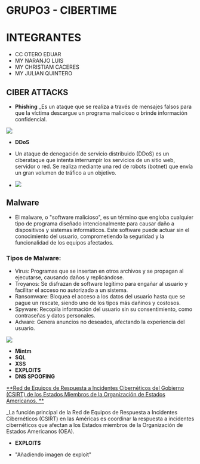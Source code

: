# GRUPO3 - CIBERTIME
# INTEGRANTES

- CC OTERO EDUAR
- MY NARANJO LUIS
- MY CHRISTIAM CACERES
- MY JULIAN QUINTERO

## CIBER ATTACKS

- **Phishing**
_Es un ataque que se realiza a través de mensajes falsos para que la víctima descargue un programa malicioso o brinde información confidencial.

![](https://digilopolis.com/blog/wp-content/uploads/2017/09/Phishing-1024x690.jpg)

- **DDoS**

- Un ataque de denegación de servicio distribuido (DDoS) es un ciberataque que intenta interrumpir los servicios de un sitio web, servidor o red. Se realiza mediante una red de robots (botnet) que envía un gran volumen de tráfico a un objetivo. 

- ![](https://img.freepik.com/vector-gratis/infografia-ransomware-diseno-plano_23-2149381248.jpg)
  
 ## **Malware**
- El malware, o "software malicioso", es un término que engloba cualquier tipo de programa diseñado intencionalmente para causar daño a dispositivos y sistemas informáticos. Este software puede actuar sin el conocimiento del usuario, comprometiendo la seguridad y la funcionalidad de los equipos afectados.
  
### **Tipos de Malware:**
* Virus: Programas que se insertan en otros archivos y se propagan al ejecutarse, causando daños y replicándose.
* Troyanos: Se disfrazan de software legítimo para engañar al usuario y facilitar el acceso no autorizado a un sistema.
* Ransomware: Bloquea el acceso a los datos del usuario hasta que se pague un rescate, siendo uno de los tipos más dañinos y costosos.
* Spyware: Recopila información del usuario sin su consentimiento, como contraseñas y datos personales.
* Adware: Genera anuncios no deseados, afectando la experiencia del usuario.
  
 ![](https://incop.go.cr/wp-content/uploads/2019/10/08-Infografia-Que-es-un-Malware-scaled.jpg)
  
- **Mintm**
- **SQL**
- **XSS**
- **EXPLOITS**
- **DNS SPOOFING**
  
[**Red de Equipos de Respuesta a Incidentes Cibernéticos del Gobierno (CSIRT) de los Estados Miembros de la Organización de Estados Americanos. **](https://csirtamericas.org/en)

_La función principal de la Red de Equipos de Respuesta a Incidentes Cibernéticos (CSIRT) en las Américas es coordinar la respuesta a incidentes cibernéticos que afectan a los Estados miembros de la Organización de Estados Americanos (OEA).

- **EXPLOITS**

- "Añadiendo imagen de exploit"

